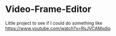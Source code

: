 # Video-Frame-Editor
Little project to see if I could do something like https://www.youtube.com/watch?v=RsJVCAMxdio
